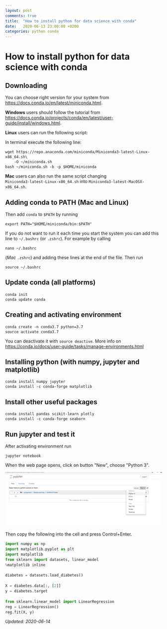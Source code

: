```yaml
---
layout: post
comments: true
title:  "How to install python for data science with conda"
date:   2020-06-13 23:00:00 +0200
categories: python conda
---
```

# How to install python for data science with conda


## Downloading

You can choose right version for your system from
<https://docs.conda.io/en/latest/miniconda.html>. 

__Windows__ users should follow the tutorial from 
<https://docs.conda.io/projects/conda/en/latest/user-guide/install/windows.html>.

__Linux__ users can run the following script:

In terminal execute the following line:

```
wget https://repo.anaconda.com/miniconda/Miniconda3-latest-Linux-x86_64.sh\
    -O ~/miniconda.sh
bash ~/miniconda.sh -b -p $HOME/miniconda
```

__Mac__ users can also run the same script changing  
`Miniconda3-latest-Linux-x86_64.sh` into
`Miniconda3-latest-MacOSX-x86_64.sh`. 

## Adding conda to PATH (Mac and Linux)

Then add `conda` to `$PATH` by running

```
export PATH="$HOME/miniconda/bin:$PATH"
```

If you do not want to run it each time you start the system you can add this line to `~/.bashrc`
(or `.zshrc`). For example by calling

``` shell
nano ~/.bashrc
```

(_Mac_ `.zshrc`) and adding these lines at the end of the file. Then run 

``` shell
source ~/.bashrc
```

## Update conda (all platforms)

``` shell
conda init
conda update conda
```

## Creating and activating environment 


```
conda create -n conda3.7 python=3.7
source activate conda3.7
```

You can deactivate it with `source deactive`. More info on <https://conda.io/docs/user-guide/tasks/manage-environments.html>

## Installing python (with numpy, jupyter and matplotlib)

```
conda install numpy jupyter
conda install -c conda-forge matplotlib 
```

## Install other useful packages

``` shell
conda install pandas scikit-learn plotly
conda install -c conda-forge seaborn
```

## Run jupyter and test it

After activating environment run

```
jupyter notebook
```

When the web page opens, click on button "New", choose "Python 3".

![jupyter](/assets/jupyter_imgs/image2018-11-16_10-14-59.png)

Then copy the following into the cell and press Control+Enter. 



```python
import numpy as np
import matplotlib.pyplot as plt
import matplotlib
from sklearn import datasets, linear_model
%matplotlib inline

diabetes = datasets.load_diabetes()

X = diabetes.data[:, [2]]
y = diabetes.target

from sklearn.linear_model import LinearRegression
reg = LinearRegression()
reg.fit(X, y)
```

_Updated: 2020-06-14_
